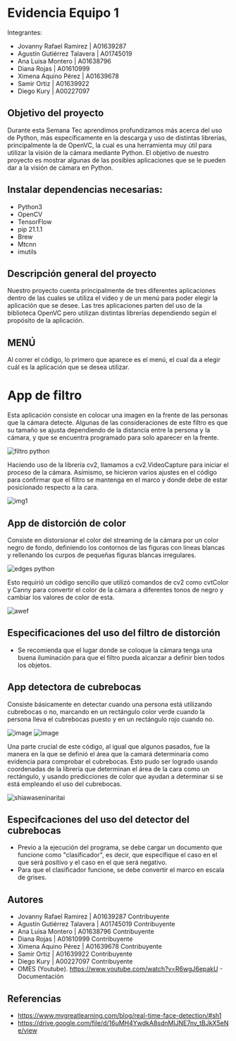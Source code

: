 # Evidencia Equipo 1
Integrantes: 
- Jovanny Rafael Ramirez | A01639287
- Agustín Gutiérrez Talavera | A01745019
- Ana Luisa Montero | A01638796
- Diana Rojas | A01610999
- Ximena Aquino Pérez | A01639678
- Samir Ortiz | A01639922
- Diego Kury | A00227097
## Objetivo del proyecto
Durante esta Semana Tec aprendimos profundizamos más acerca del uso de Python, más específicamente en la descarga y uso de distintas librerías, principalmente la de OpenVC, la cual es una herramienta muy útil para utilizar la visión de la cámara mediante Python. El objetivo de nuestro proyecto es mostrar algunas de las posibles aplicaciones que se le pueden dar a la visión de cámara en Python.
## Instalar dependencias necesarias:
- Python3
- OpenCV
- TensorFlow
- pip 21.1.1
- Brew
- Mtcnn
- imutils
## Descripción general del proyecto 
Nuestro proyecto cuenta principalmente de tres diferentes aplicaciones dentro de las cuales se utiliza el video y de un menú para poder elegir la aplicación que se desee. Las tres aplicaciones parten del uso de la biblioteca OpenVC pero utilizan distintas librerías dependiendo según el propósito de la aplicación.
## MENÚ
Al correr el código, lo primero que aparece es el menú, el cual da a elegir cuál es la aplicación que se desea utilizar.
# App de filtro
Esta aplicación consiste en colocar una imagen en la frente de las personas que la cámara detecte. Algunas de las consideraciones de este filtro es que su tamaño se ajusta dependiendo de la distancia entre la persona y la cámara, y que se encuentra programado para solo aparecer en la frente. 

![filtro python](https://user-images.githubusercontent.com/83722304/117389921-cbb54b80-aeb2-11eb-9043-48723f738805.PNG)

Haciendo uso de la librería cv2, llamamos a cv2.VideoCapture para iniciar el proceso de la cámara. Asímismo, se hicieron varios ajustes en el código para confirmar que el filtro se mantenga en el marco y donde debe de estar posicionado respecto a la cara.

![img1](https://user-images.githubusercontent.com/83785021/117402417-379bb200-aebb-11eb-9aad-d3719eb9d13a.png)


## App de distorción de color
Consiste en distorsionar el color del streaming de la cámara por un color negro de fondo, definiendo los contornos de las figuras con lineas blancas y rellenando los curpos de pequeñas figuras blancas irregulares.

![edges python](https://user-images.githubusercontent.com/83722304/117390981-b3dec700-aeb4-11eb-8bbb-cf40a11d2ddf.PNG)

Esto requirió un código sencillo que utilizó comandos de cv2 como cvtColor y Canny para convertir el color de la cámara a diferentes tonos de negro y cambiar los valores de color de esta.

![awef](https://user-images.githubusercontent.com/83785021/117402803-ea6c1000-aebb-11eb-835f-f24519005dbf.png)

## Especificaciones del uso del filtro de distorción 
- Se recomienda que el lugar donde se coloque la cámara tenga una buena iluminación para que el filtro pueda alcanzar a definir bien todos los objetos.
## App detectora de cubrebocas
Consiste básicamente en detectar cuando una persona está utilizando cubrebocas o no, marcando en un rectángulo color verde cuando la persona lleva el cubrebocas puesto y en un rectángulo rojo cuando no.

![image](https://user-images.githubusercontent.com/83722304/117391735-30be7080-aeb6-11eb-8e37-0e78777a9a99.png)
![image](https://user-images.githubusercontent.com/83722304/117391769-40d65000-aeb6-11eb-84fb-40e9709b4505.png)

Una parte crucial de este código, al igual que algunos pasados, fue la manera en la que se definió el área que la camará determinaría como evidencia para comprobar el cubrebocas. Esto pudo ser logrado usando coordenadas de la librería que determinan el área de la cara como un rectángulo, y usando predicciones de color que ayudan a determinar si se está empleando el uso del cubrebocas.

![shiawaseninaritai](https://user-images.githubusercontent.com/83785021/117403378-e987ae00-aebc-11eb-89bb-81656461a125.png)

## Especifcaciones del uso del detector del cubrebocas
- Previo a la ejecución del programa, se debe cargar un documento que funcione como "clasificador", es decir, que especifique el caso en el que será positivo y el caso en el que será negativo.
- Para que el clasificador funcione, se debe convertir el marco en escala de grises.
## Autores
- Jovanny Rafael Ramirez | A01639287 Contribuyente
- Agustín Gutiérrez Talavera | A01745019 Contribuyente 
- Ana Luisa Montero | A01638796 Contribuyente
- Diana Rojas | A01610999 Contribuyente
- Ximena Aquino Pérez | A01639678 Contribuyente
- Samir Ortiz | A01639922 Contribuyente
- Diego Kury | A00227097 Contribuyente
- OMES (Youtube). https://www.youtube.com/watch?v=R6wgJ6epakU - Documentación
## Referencias
- https://www.mygreatlearning.com/blog/real-time-face-detection/#sh1
- https://drive.google.com/file/d/16uMH4YwdkA8sdnMlJNE7nv_tBJkX5eNe/view
